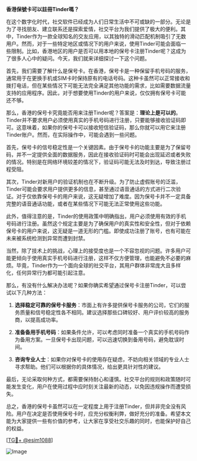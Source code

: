 **香港保號卡可以註冊Tinder嗎？**

在这个数字化时代，社交软件已经成为人们日常生活中不可或缺的一部分。无论是为了寻找朋友、建立联系还是探索爱情，社交平台为我们提供了极大的便利。其中，Tinder作为一款全球知名的交友应用，以其独特的滑动匹配机制吸引了无数用户。然而，对于一些特定地区或情况下的用户来说，使用Tinder可能会面临一些限制。比如，香港地区的用户是否可以用本地的保号卡注册Tinder呢？这成为了很多人心中的疑问。今天，我们就来详细探讨一下这个问题。

首先，我们需要了解什么是保号卡。在香港，保号卡是一种保留手机号码的服务，通常用于在更换手机或SIM卡时保持原有的电话号码。这种卡虽然可以正常接收和拨打电话，但在某些情况下可能无法完全满足其他功能的需求，比如需要数据流量支持的应用程序。因此，对于想要使用Tinder的用户来说，仅仅拥有保号卡可能还不够。

那么，香港的保号卡究竟能否用来注册Tinder呢？答案是：**理论上是可以的**。Tinder并不要求用户必须使用真实的手机号码进行注册，只要能够接收验证码即可。这意味着，如果你的保号卡可以接收短信验证码，那么你就可以用它来注册Tinder账户。然而，在实际操作中，可能会遇到一些问题。

首先，保号卡的信号稳定性是一个关键因素。由于保号卡的功能主要是为了保留号码，并不一定提供全面的数据服务，因此在接收验证码时可能会出现延迟或者失败的情况。特别是在网络环境较差的情况下，验证码可能无法及时到达，导致注册过程受阻。

其次，Tinder对新用户的验证机制也在不断升级。为了防止虚假账号的泛滥，Tinder可能会要求用户提供更多的信息，甚至通过语音通话的方式进行二次验证。对于仅依靠保号卡的用户来说，这无疑增加了难度。因为保号卡并不一定具备完整的语音通话功能，或者在某些情况下可能无法正常使用这些功能。

此外，值得注意的是，Tinder的使用政策中明确指出，用户必须使用有效的手机号码进行注册。虽然这个规定主要是为了确保用户的真实性和安全性，但对于依赖保号卡的用户来说，这无疑是一道无形的门槛。即使成功注册了账号，也有可能在未来被系统检测到异常而遭到封禁。

当然，除了技术上的挑战，心理上的接受度也是一个不容忽视的问题。许多用户可能更倾向于使用真实手机号码进行注册，这样不仅方便管理，也能避免不必要的麻烦。毕竟，Tinder作为一个面向全球的社交平台，其用户群体非常庞大且多样化，任何异常行为都可能引起注意。

那么，有没有什么解决办法呢？如果你确实希望通过保号卡注册Tinder，可以尝试以下几种方法：

1. **选择稳定可靠的保号卡服务**：市面上有许多提供保号卡服务的公司，它们的服务质量和信号稳定性各不相同。建议选择那些口碑较好、用户评价较高的服务商，以提高成功率。

2. **准备备用手机号码**：如果条件允许，可以考虑同时准备一个真实的手机号码作为备用方案。一旦保号卡出现问题，可以迅速切换到备用号码，避免耽误时间。

3. **咨询专业人士**：如果你对保号卡的使用存在疑虑，不妨向相关领域的专业人士寻求帮助。他们可以根据你的具体情况，给出更具针对性的建议。

最后，无论采取何种方式，都需要保持耐心和谨慎。社交平台的规则和政策随时可能发生变化，用户在使用过程中应时刻关注最新的动态，以免因违规操作而遭受损失。

总之，香港的保号卡虽然可以在一定程度上用于注册Tinder，但并非完全没有风险。用户在决定是否使用保号卡时，应充分权衡利弊，做好充分的准备。希望本文能为大家提供一些有价值的参考，让大家在享受社交乐趣的同时，也能保护好自己的权益。

[[TG💪+ @esim1088](https://t.me/s/esim1088)]

![Image](https://i.postimg.cc/4NQfJmqS/Snipaste-2025-05-13-00-14-12.png)